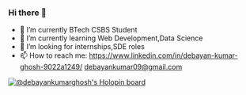 ### Hi there 👋


- 🔭 I’m currently BTech CSBS Student
- 🌱 I’m currently learning Web Development,Data Science
- 👯 I’m looking for internships,SDE roles
- 📫 How to reach me: https://www.linkedin.com/in/debayan-kumar-ghosh-9022a1249/
                       debayankumar09@gmail.com


[![@debayankumarghosh's Holopin board](https://holopin.me/debayankumarghosh)](https://holopin.io/@debayankumarghosh)

